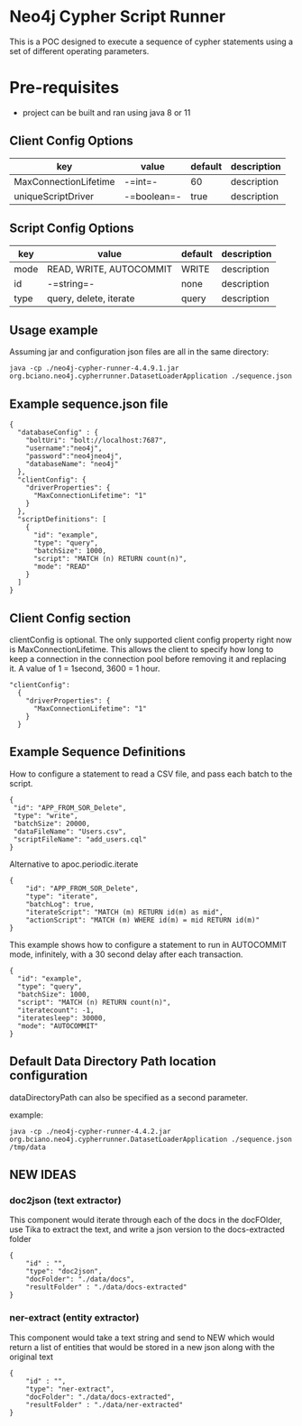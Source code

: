 # Neo4j Cypher Script Runner
This is a POC designed to execute a sequence of cypher statements using a set of different operating parameters.

# Pre-requisites
- project can be built and ran using java 8 or 11

## Client Config Options
| key                   | value                  | default | description |
|-----------------------|------------------------|---------|-------------|
| MaxConnectionLifetime | -=int=-                | 60      | description |  
| uniqueScriptDriver    | -=boolean=-            | true    | description |    

## Script Config Options
| key  | value                   | default | description |
|------|-------------------------|---------|-------------|
| mode | READ, WRITE, AUTOCOMMIT | WRITE   | description |  
| id   | -=string=-              | none    | description |    
| type | query, delete, iterate  | query   | description |   

## Usage example
Assuming jar and configuration json files are all in the same directory:
```
java -cp ./neo4j-cypher-runner-4.4.9.1.jar org.bciano.neo4j.cypherrunner.DatasetLoaderApplication ./sequence.json
```

## Example sequence.json file
```
{
  "databaseConfig" : {
    "boltUri": "bolt://localhost:7687",
    "username":"neo4j",
    "password":"neo4jneo4j",
    "databaseName": "neo4j"
  },
  "clientConfig": {
    "driverProperties": {
      "MaxConnectionLifetime": "1"
    }
  },
  "scriptDefinitions": [
    {
      "id": "example",
      "type": "query",
      "batchSize": 1000,
      "script": "MATCH (n) RETURN count(n)",
      "mode": "READ"
    }
  ]
}
```

## Client Config section
clientConfig is optional.
The only supported client config property right now is MaxConnectionLifetime.  This allows the client to specify how long to keep a connection in the connection pool before removing it and replacing it.
A value of 1 = 1second,  3600 = 1 hour.
```
"clientConfig": 
  {
    "driverProperties": {
      "MaxConnectionLifetime": "1"
    }
  }
```

## Example Sequence Definitions
How to configure a statement to read a CSV file, and pass each batch to the script.
```
{
 "id": "APP_FROM_SOR_Delete",
 "type": "write", 
 "batchSize": 20000, 
 "dataFileName": "Users.csv",  
 "scriptFileName": "add_users.cql"
}
```

Alternative to apoc.periodic.iterate
```
{
    "id": "APP_FROM_SOR_Delete", 
    "type": "iterate", 
    "batchLog": true, 
    "iterateScript": "MATCH (m) RETURN id(m) as mid", 
    "actionScript": "MATCH (m) WHERE id(m) = mid RETURN id(m)"
}
```

This example shows how to configure a statement to run in AUTOCOMMIT mode, infinitely, with a 30 second delay after each transaction.
```
{
  "id": "example",
  "type": "query",
  "batchSize": 1000,
  "script": "MATCH (n) RETURN count(n)",
  "iteratecount": -1,
  "iteratesleep": 30000,
  "mode": "AUTOCOMMIT"
}
```

## Default Data Directory Path location configuration
dataDirectoryPath can also be specified as a second parameter.

example:
```
java -cp ./neo4j-cypher-runner-4.4.2.jar org.bciano.neo4j.cypherrunner.DatasetLoaderApplication ./sequence.json /tmp/data
```

## NEW IDEAS

### doc2json (text extractor)
This component would iterate through each of the docs in the docFOlder, use Tika to extract the text, and write a json version to the docs-extracted folder
```
{ 
    "id" : "",
    "type": "doc2json",
    "docFolder": "./data/docs",
    "resultFolder" : "./data/docs-extracted"
}
```

### ner-extract (entity extractor)
This component would take a text string and send to NEW  which would return a list of entities that would be stored in a new json along with the original text
```
{ 
    "id" : "",
    "type": "ner-extract",
    "docFolder": "./data/docs-extracted",
    "resultFolder" : "./data/ner-extracted"
}
```